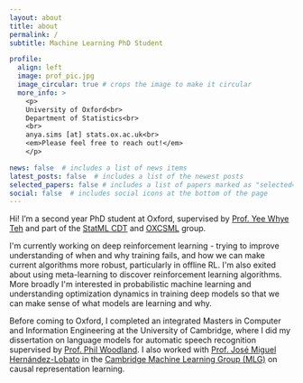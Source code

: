 ```yaml
---
layout: about
title: about
permalink: /
subtitle: Machine Learning PhD Student

profile:
  align: left
  image: prof_pic.jpg
  image_circular: true # crops the image to make it circular
  more_info: >
    <p>
    University of Oxford<br>
    Department of Statistics<br>
    <br>
    anya.sims [at] stats.ox.ac.uk<br>
    <em>Please feel free to reach out!</em>
    </p>

news: false  # includes a list of news items
latest_posts: false  # includes a list of the newest posts
selected_papers: false # includes a list of papers marked as "selected={true}"
social: false  # includes social icons at the bottom of the page
---
```


Hi! I’m a second year PhD student at Oxford, supervised by [Prof. Yee Whye Teh](https://www.stats.ox.ac.uk/~teh/) and part of the [StatML CDT](https://statml.io/) and [OXCSML](https://csml.stats.ox.ac.uk/) group.

I'm currently working on deep reinforcement learning - trying to improve understanding of when and why training fails, and how we can make current algorithms more robust, particularly in offline RL. I'm also exited about using meta-learning to discover reinforcement learning algorithms. More broadly I'm interested in probabilistic machine learning and understanding optimization dynamics in training deep models so that we can make sense of what models are learning and why.

Before coming to Oxford, I completed an integrated Masters in Computer and Information Engineering at the University of Cambridge, where I did my dissertation on language models for automatic speech recognition supervised by [Prof. Phil Woodland](http://www.eng.cam.ac.uk/profiles/pw117). I also worked with [Prof. José Miguel Hernández-Lobato](https://jmhl.org/) in the [Cambridge Machine Learning Group (MLG)](https://mlg.eng.cam.ac.uk/people/) on causal representation learning.





